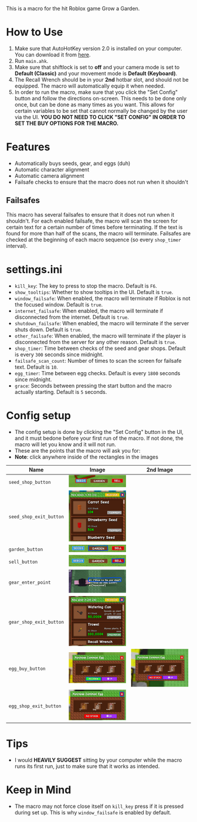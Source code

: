 This is a macro for the hit Roblox game Grow a Garden.
# How to Use
1. Make sure that AutoHotKey version 2.0 is installed on your computer. You can download it from [here](https://www.autohotkey.com/).
2. Run `main.ahk`.
3. Make sure that shiftlock is set to **off** and your camera mode is set to **Default (Classic)** and your movement mode is **Default (Keyboard)**.
4. The Recall Wrench should be in your **2nd** hotbar slot, and should not be equipped. The macro will automatically equip it when needed.
5. In order to run the macro, make sure that you click the "Set Config" button and follow the directions on-screen. This needs to be done only once, but can be done as many times as you want. This allows for certain variables to be set that cannot normally be changed by the user via the UI. **YOU DO NOT NEED TO CLICK "SET CONFIG" IN ORDER TO SET THE BUY OPTIONS FOR THE MACRO.**
# Features
* Automatically buys seeds, gear, and eggs (duh)
* Automatic character alignment
* Automatic camera alignment
* Failsafe checks to ensure that the macro does not run when it shouldn't
## Failsafes
This macro has several failsafes to ensure that it does not run when it shouldn't. For each enabled failsafe, the macro will scan the screen for certain text for a certain number of times before terminating. If the text is found for more than half of the scans, the macro will terminate. Failsafes are checked at the beginning of each macro sequence (so every `shop_timer` interval).
# settings.ini
* `kill_key`: The key to press to stop the macro. Default is `F6`.
* `show_tooltips`: Whether to show tooltips in the UI. Default is `true`.
* `window_failsafe`: When enabled, the macro will terminate if Roblox is not the focused window. Default is `true`.
* `internet_failsafe`: When enabled, the macro will terminate if disconnected from the internet. Default is `true`.
* `shutdown_failsafe`: When enabled, the macro will terminate if the server shuts down. Default is `true`.
* `other_failsafe`: When enabled, the macro will terminate if the player is disconnected from the server for any other reason. Default is `true`.
* `shop_timer`: Time between checks of the seed and gear shops. Default is every `300` seconds since midnight.
* `failsafe_scan_count`: Number of times to scan the screen for failsafe text. Default is `10`.
* `egg_timer`: Time between egg checks. Default is every `1800` seconds since midnight.
* `grace`: Seconds between pressing the start button and the macro actually starting. Default is `5` seconds.
# Config setup
* The config setup is done by clicking the "Set Config" button in the UI, and it must bedone before your first run of the macro. If not done, the macro will let you know and it will not run.
* These are the points that the macro will ask you for:
* **Note**: click anywhere inside of the rectangles in the images

| Name                    | Image                                                                              | 2nd Image                                                           |
|-------------------------|------------------------------------------------------------------------------------|---------------------------------------------------------------------|
| `seed_shop_button`      | ![seed_shop_button](./imgs/seed_shop_button.png "Seed Shop Button")                |                                                                     |
| `seed_shop_exit_button` | ![seed_shop_exit_button](./imgs/seed_shop_exit_button.png "Seed Shop Exit Button") |                                                                     |
| `garden_button`         | ![garden_button](./imgs/garden_button.png "Garden Button")                         |                                                                     |
| `sell_button`           | ![sell_button](./imgs/sell_button.png "Sell Button")                               |                                                                     |
| `gear_enter_point`      | ![gear_enter_point](./imgs/gear_enter_point.png "Gear Enter Point")                |                                                                     |
| `gear_shop_exit_button` | ![gear_shop_exit_button](./imgs/gear_shop_exit_button.png "Gear Shop Exit Button") |                                                                     |
| `egg_buy_button`        | ![egg_buy_button_1](./imgs/egg_buy_button_1.png "Egg Buy Button 1")                | ![egg_buy_button_2](./imgs/egg_buy_button_2.png "Egg Buy Button 2") |
| `egg_shop_exit_button`  | ![egg_shop_exit_button](./imgs/egg_shop_exit_button.png "Egg Shop Exit Button")    |                                                                     |

# Tips
* I would **HEAVILY SUGGEST** sitting by your computer while the macro runs its first run, just to make sure that it works as intended.
# Keep in Mind
* The macro may not force close itself on `kill_key` press if it is pressed during set up. This is why `window_failsafe` is enabled by default.
